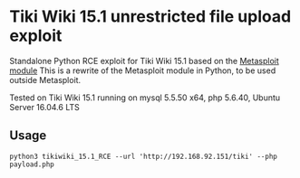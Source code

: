 # Tiki Wiki 15.1 unrestricted file upload exploit
Standalone Python RCE exploit for Tiki Wiki 15.1 based on the [Metasploit module](https://www.exploit-db.com/exploits/40091)
This is a rewrite of the Metasploit module in Python, to be used outside Metasploit.

Tested on Tiki Wiki 15.1 running on mysql 5.5.50 x64, php 5.6.40, Ubuntu Server 16.04.6 LTS
## Usage
`python3 tikiwiki_15.1_RCE --url 'http://192.168.92.151/tiki' --php payload.php`
